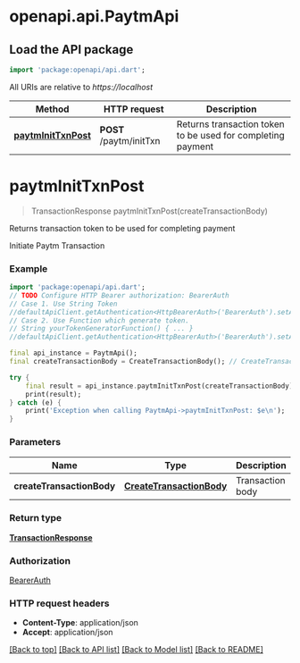 # openapi.api.PaytmApi

## Load the API package
```dart
import 'package:openapi/api.dart';
```

All URIs are relative to *https://localhost*

Method | HTTP request | Description
------------- | ------------- | -------------
[**paytmInitTxnPost**](PaytmApi.md#paytminittxnpost) | **POST** /paytm/initTxn | Returns transaction token to be used for completing payment


# **paytmInitTxnPost**
> TransactionResponse paytmInitTxnPost(createTransactionBody)

Returns transaction token to be used for completing payment

Initiate Paytm Transaction

### Example
```dart
import 'package:openapi/api.dart';
// TODO Configure HTTP Bearer authorization: BearerAuth
// Case 1. Use String Token
//defaultApiClient.getAuthentication<HttpBearerAuth>('BearerAuth').setAccessToken('YOUR_ACCESS_TOKEN');
// Case 2. Use Function which generate token.
// String yourTokenGeneratorFunction() { ... }
//defaultApiClient.getAuthentication<HttpBearerAuth>('BearerAuth').setAccessToken(yourTokenGeneratorFunction);

final api_instance = PaytmApi();
final createTransactionBody = CreateTransactionBody(); // CreateTransactionBody | Transaction body

try {
    final result = api_instance.paytmInitTxnPost(createTransactionBody);
    print(result);
} catch (e) {
    print('Exception when calling PaytmApi->paytmInitTxnPost: $e\n');
}
```

### Parameters

Name | Type | Description  | Notes
------------- | ------------- | ------------- | -------------
 **createTransactionBody** | [**CreateTransactionBody**](CreateTransactionBody.md)| Transaction body | 

### Return type

[**TransactionResponse**](TransactionResponse.md)

### Authorization

[BearerAuth](../README.md#BearerAuth)

### HTTP request headers

 - **Content-Type**: application/json
 - **Accept**: application/json

[[Back to top]](#) [[Back to API list]](../README.md#documentation-for-api-endpoints) [[Back to Model list]](../README.md#documentation-for-models) [[Back to README]](../README.md)


